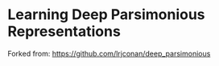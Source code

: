 # Learning Deep Parsimonious Representations

Forked from: https://github.com/lrjconan/deep_parsimonious